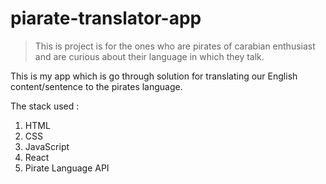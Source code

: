 # piarate-translator-app


>This is project is for the ones who are pirates of carabian enthusiast and are curious about their language in which they talk. 

This is my app which is go through solution for translating our English content/sentence to the pirates language.

The stack used :

1. HTML
2. CSS
3. JavaScript
4. React
5. Pirate Language API
